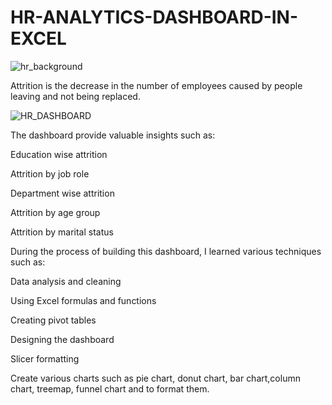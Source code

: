 # HR-ANALYTICS-DASHBOARD-IN-EXCEL

![hr_background](https://user-images.githubusercontent.com/83853757/232272338-05c3d406-d208-48eb-b1f6-860696dcc6a6.jpeg)
 
Attrition is the decrease in the number of employees caused by people leaving and not being replaced.

![HR_DASHBOARD](https://user-images.githubusercontent.com/83853757/232272405-211caaf0-e689-4ac3-b45b-dc57f2788220.png)

The dashboard provide valuable insights such as:

Education wise attrition

Attrition by job role

Department wise attrition

Attrition by age group

Attrition by marital status

During the process of building this dashboard, I learned various techniques such as:

Data analysis and cleaning

Using Excel formulas and functions

Creating pivot tables

Designing the dashboard

Slicer formatting

Create various charts such as pie chart, donut chart, bar chart,column chart, treemap, funnel chart and to format them.

